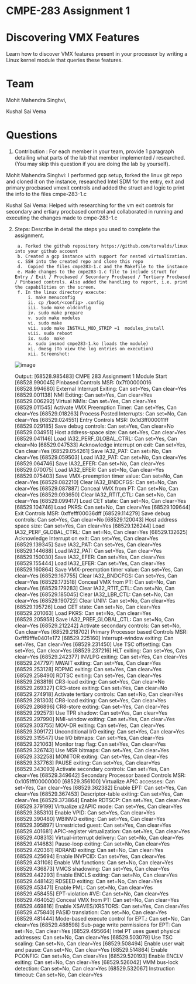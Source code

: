 # CMPE-283 Assignment 1  
# Discovering VMX Features

Learn how to discover VMX features present in your processor by writing a Linux kernel module that queries these features. 

# Team

Mohit Mahendra Singhvi,

Kushal Sai Vema

# Questions
1.  Contribution : For each member in your team, provide 1 paragraph detailing what parts of the lab that member implemented / researched. (You may skip this question if you are doing the lab by yourself). 
	
Mohit Mahendra Singhvi: I performed gcp setup, forked the linux git repo and cloned it on the instance, researched Intel SDM for the entry, exit and primary procbased vmexit controls and added the struct and logic to print the info to the files cmpe-283-1.c 
	
Kushal Sai Vema: Helped with researching for the vm exit controls for secondary and ertiary procbased control and collaborated in running and executing the changes made to cmpe-283-1.c
	
2. Steps: Describe in detail the steps you used to complete the assignment.

		a. Forked the github repository https://github.com/torvalds/linux into your github account
		b. Created a gcp instance with support for nested virtualization.
		c. SSH into the created repo and clone this repo
		d.  Copied the files cmpe283-1.c and the Makefile to the instance 
		e. Made changes to the cmpe283-1.c file to include struct for Entry / Exit / Procbased / Secondary Procbased / Tertiary Procbased / Pinbased controls. Also added the handling to report, i.e. print the capabilities on the screen.
		f. In the linux directory execute:
			i. make menuconfig
			ii. cp /boot/<config> .config
			iii. Sudo make oldconfig
			iv. sudo make prepare
			v. sudo make modules
			vi. sudo make
			vii. sudo make INSTALL_MOD_STRIP =1  modules_install
			viii. sudo reboot
			ix. sudo  make
			x. sudo insmod cmpe283-1.ko (loads the module)
			xi. dmesg (To view the log entries on execution)
			xii. Screenshot:
   ![image](https://github.com/MohitSinghvi/linux/assets/35193178/01c3cccb-1cde-4ccc-b3b7-060c1a797614)

   Output: 
		[68528.985483] CMPE 283 Assignment 1 Module Start
		[68528.990045] Pinbased Controls MSR: 0x7f00000016
		[68528.994680]   External Interrupt Exiting: Can set=Yes, Can clear=Yes
		[68529.001138]   NMI Exiting: Can set=Yes, Can clear=Yes
		[68529.006292]   Virtual NMIs: Can set=Yes, Can clear=Yes
		[68529.011545]   Activate VMX Preemption Timer: Can set=Yes, Can clear=Yes
		[68529.018263]   Process Posted Interrupts: Can set=No, Can clear=Yes
		[68529.024551] Entry Controls MSR: 0x1d3ff000011ff
		[68529.029185]   Save debug controls: Can set=Yes, Can clear=No
		[68529.034951]   Host address-space size: Can set=Yes, Can clear=Yes
		[68529.041146]   Load IA32_PERF_GLOBAL_CTRL: Can set=Yes, Can clear=No
		[68529.047533]   Acknowledge interrupt on exit: Can set=Yes, Can clear=Yes
		[68529.054261]   Save IA32_PAT: Can set=No, Can clear=Yes
		[68529.059503]   Load IA32_PAT: Can set=No, Can clear=Yes
		[68529.064746]   Save IA32_EFER: Can set=No, Can clear=Yes
		[68529.070075]   Load IA32_EFER: Can set=No, Can clear=Yes
		[68529.075403]   Save VMX-preemption timer value: Can set=No, Can clear=Yes
		[68529.082210]   Clear IA32_BNDCFGS: Can set=No, Can clear=Yes
		[68529.087887]   Conceal VMX from PT: Can set=No, Can clear=Yes
		[68529.093650]   Clear IA32_RTIT_CTL: Can set=No, Can clear=Yes
		[68529.099417]   Load CET state: Can set=No, Can clear=Yes
		[68529.104746]   Load PKRS: Can set=No, Can clear=Yes
		[68529.109644] Exit Controls MSR: 0xffefff00036dff
		[68529.114279]   Save debug controls: Can set=Yes, Can clear=No
		[68529.120043]   Host address space size: Can set=Yes, Can clear=Yes
		[68529.126244]   Load IA32_PERF_GLOBAL_CTRL: Can set=No, Can clear=Yes
		[68529.132625]   Acknowledge Interrupt on exit: Can set=Yes, Can clear=Yes
		[68529.139345]   Save IA32_PAT: Can set=Yes, Can clear=Yes
		[68529.144688]   Load IA32_PAT: Can set=Yes, Can clear=Yes
		[68529.150030]   Save IA32_EFER: Can set=Yes, Can clear=Yes
		[68529.155444]   Load IA32_EFER: Can set=Yes, Can clear=Yes
		[68529.160864]   Save VMX-preemption timer value: Can set=Yes, Can clear=Yes
		[68529.167755]   Clear IA32_BNDCFGS: Can set=Yes, Can clear=Yes
		[68529.173518]   Conceal VMX from PT: Can set=No, Can clear=Yes
		[68529.179283]   Clear IA32_RTIT_CTL: Can set=No, Can clear=Yes
		[68529.185045]   Clear IA32_LBR_CTL: Can set=No, Can clear=Yes
		[68529.190722]   Clear UNIV: Can set=No, Can clear=Yes
		[68529.195726]   Load CET state: Can set=No, Can clear=Yes
		[68529.201063]   Load PKRS: Can set=No, Can clear=Yes
		[68529.205958]   Save IA32_PREF_GLOBAL_CTL: Can set=No, Can clear=Yes
		[68529.212242]   Activate secondary controls: Can set=No, Can clear=Yes
		[68529.218702] Primary Processor based Controls MSR: 0xfff9fffe0401e172
		[68529.225160]   Interrupt-window exiting: Can set=Yes, Can clear=Yes
		[68529.231450]   Use TSC offsetting: Can set=Yes, Can clear=Yes
		[68529.237216]   HLT exiting: Can set=Yes, Can clear=Yes
		[68529.242377]   INVLPG exiting: Can set=Yes, Can clear=Yes
		[68529.247797]   MWAIT exiting: Can set=Yes, Can clear=Yes
		[68529.253128]   RDPMC exiting: Can set=Yes, Can clear=Yes
		[68529.258490]   RDTSC exiting: Can set=Yes, Can clear=Yes
		[68529.263819]   CR3-load exiting: Can set=Yes, Can clear=No
		[68529.269327]   CR3-store exiting: Can set=Yes, Can clear=No
		[68529.274918]   Activate tertiary controls: Can set=No, Can clear=Yes
		[68529.281303]   CR8-load exiting: Can set=Yes, Can clear=Yes
		[68529.286896]   CR8-store exiting: Can set=Yes, Can clear=Yes
		[68529.292573]   Use TPR shadow: Can set=Yes, Can clear=Yes
		[68529.297990]   NMI-window exiting: Can set=Yes, Can clear=Yes
		[68529.303755]   MOV-DR exiting: Can set=Yes, Can clear=Yes
		[68529.309172]   Unconditional I/O exiting: Can set=Yes, Can clear=Yes
		[68529.315547]   Use I/O bitmaps: Can set=Yes, Can clear=Yes
		[68529.321063]   Monitor trap flag: Can set=Yes, Can clear=Yes
		[68529.326743]   Use MSR bitmaps: Can set=Yes, Can clear=Yes
		[68529.332258]   MONITOR exiting: Can set=Yes, Can clear=Yes
		[68529.337763]   PAUSE exiting: Can set=Yes, Can clear=Yes
		[68529.343093]   Activate secondary controls: Can set=Yes, Can clear=Yes
		[68529.349642] Secondary Processor based Controls MSR: 0x1051ff00000000
		[68529.356100]   Virtualize APIC accesses: Can set=Yes, Can clear=Yes
		[68529.362382]   Enable EPT: Can set=Yes, Can clear=Yes
		[68529.367453]   Descriptor-table exiting: Can set=Yes, Can clear=Yes
		[68529.373864]   Enable RDTSCP: Can set=Yes, Can clear=Yes
		[68529.379199]   Virtualize x2APIC mode: Can set=Yes, Can clear=Yes
		[68529.385310]   Enable VPID: Can set=Yes, Can clear=Yes
		[68529.390480]   WBINVD exiting: Can set=Yes, Can clear=Yes
		[68529.395897]   Unrestricted guest: Can set=Yes, Can clear=Yes
		[68529.401681]   APIC-register virtualization: Can set=Yes, Can clear=Yes
		[68529.408313]   Virtual-interrupt delivery: Can set=No, Can clear=Yes
		[68529.414683]   Pause-loop exiting: Can set=No, Can clear=Yes
		[68529.420361]   RDRAND exiting: Can set=No, Can clear=Yes
		[68529.425694]   Enable INVPCID: Can set=Yes, Can clear=Yes
		[68529.431108]   Enable VM functions: Can set=No, Can clear=Yes
		[68529.436873]   VMCS shadowing: Can set=Yes, Can clear=Yes
		[68529.442293]   Enable ENCLS exiting: Can set=No, Can clear=Yes
		[68529.448142]   RDSEED exiting: Can set=No, Can clear=Yes
		[68529.453471]   Enable PML: Can set=No, Can clear=Yes
		[68529.458455]   EPT-violation #VE: Can set=No, Can clear=Yes
		[68529.464052]   Conceal VMX from PT: Can set=No, Can clear=Yes
		[68529.469816]   Enable XSAVES/XRSTORS: Can set=Yes, Can clear=Yes
		[68529.475840]   PASID translation: Can set=No, Can clear=Yes
		[68529.481444]   Mode-based execute control for EPT.: Can set=No, Can clear=Yes
		[68529.488598]   Sub-page write permissions for EPT: Can set=No, Can clear=Yes
		[68529.495664]   Intel PT uses guest physical addresses: Can set=No, Can clear=Yes
		[68529.503079]   Use TSC scaling: Can set=No, Can clear=Yes
		[68529.508494]   Enable user wait and pause: Can set=No, Can clear=Yes
		[68529.514864]   Enable PCONFIG: Can set=No, Can clear=Yes
		[68529.520193]   Enable ENCLV exiting: Can set=No, Can clear=Yes
		[68529.526042]   VMM bus-lock detection: Can set=No, Can clear=Yes
		[68529.532067]   Instruction timeout: Can set=No, Can clear=Yes
			

